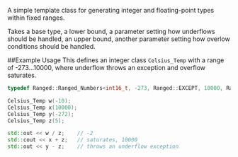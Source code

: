 A simple template class for generating integer and floating-point types within fixed ranges.

Takes a base type, a lower bound, a parameter setting how underflows should be handled, an
upper bound, another parameter setting how overlow conditions should be handled.

##Example Usage
This defines an integer class `Celsius_Temp` with a range of -273...10000, where underflow throws an exception and overflow saturates.

```c++
typedef Ranged::Ranged_Numbers<int16_t, -273, Ranged::EXCEPT, 10000, Ranged::SATURATE> Celsius_Temp;

Celsius_Temp w(-10);
Celsius_Temp x(10000);
Celsius_Temp y(-272);
Celsius_Temp z(5);

std::out << w / z;    // -2
std::cout << x + z;   // saturates, 10000
std::out << y - z;    // throws an underflow exception

```